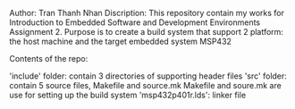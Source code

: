 Author: Tran Thanh Nhan
Discription: This repository contain my works for Introduction to Embedded Software and Development Environments Assignment 2. Purpose is to create a build system that support 2 platform: the host machine and the target embedded system MSP432

Contents of the repo:

'include' folder: contain 3 directories of supporting header files
'src' folder: contain 5 source files, Makefile and source.mk
	Makefile and soure.mk are use for setting up the build system
'msp432p401r.lds': linker file 
